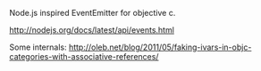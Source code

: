 Node.js inspired EventEmitter for objective c.

http://nodejs.org/docs/latest/api/events.html

Some internals:
http://oleb.net/blog/2011/05/faking-ivars-in-objc-categories-with-associative-references/
